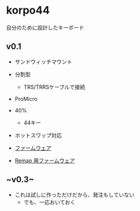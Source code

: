 # korpo44

自分のために設計したキーボード

## v0.1

* サンドウィッチマウント
* 分割型
  * TRS/TRRSケーブルで接続
* ProMicro
* 40%
  * 44キー
* ホットスワップ対応

* [ファームウェア](https://github.com/tamago324/qmk_firmware/tree/71478cf00b8fcf8471fbebe3c2017ffe0b02c1be/keyboards/korpo44)
* [Remap 用ファームウェア](./v0.1/via/korpo44_via.hex)


## ~v0.3~

* これは試しに作っただけだから、発注もしていない
  * でも、一応おいておく
